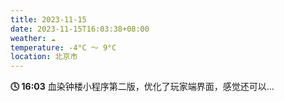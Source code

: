 ```yaml
---
title: 2023-11-15
date: 2023-11-15T16:03:38+08:00
weather: ☁️
temperature: -4°C ～ 9°C
location: 北京市
---
```


**🕓 16:03** 血染钟楼小程序第二版，优化了玩家端界面，感觉还可以…
